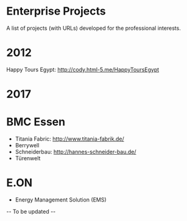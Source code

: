 # Enterprise Projects
A list of projects (with URLs) developed for the professional interests.

# 2012
Happy Tours Egypt: http://cody.html-5.me/HappyToursEgypt

# 2017
# BMC Essen
- Titania Fabric: http://www.titania-fabrik.de/
- Berrywell
- Schneiderbau: http://hannes-schneider-bau.de/
- Türenwelt

# E.ON
- Energy Management Solution (EMS)

-- To be updated --
